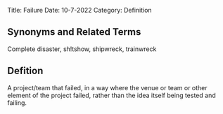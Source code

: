 Title: Failure
Date: 10-7-2022
Category: Definition

## Synonyms and Related Terms

Complete disaster, sh!tshow, shipwreck, trainwreck

## Defition

A project/team that failed, in a way where the venue or team or other element of the project failed, rather than the idea itself being tested and failing.